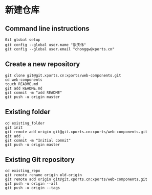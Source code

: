 # 新建仓库
## Command line instructions
```
Git global setup
git config --global user.name "崇庆伟"
git config --global user.email "chongqw@xports.cn"
```

## Create a new repository
```
git clone git@git.xports.cn:xports/web-components.git
cd web-components
touch README.md
git add README.md
git commit -m "add README"
git push -u origin master
```

## Existing folder
```
cd existing_folder
git init
git remote add origin git@git.xports.cn:xports/web-components.git
git add .
git commit -m "Initial commit"
git push -u origin master
```

## Existing Git repository
```
cd existing_repo
git remote rename origin old-origin
git remote add origin git@git.xports.cn:xports/web-components.git
git push -u origin --all
git push -u origin --tags
```